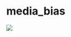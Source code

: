 # media_bias

![](https://user-images.githubusercontent.com/81856603/235903286-86723878-207a-4fc4-a98d-c375b4ddff41.png)
